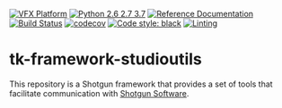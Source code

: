 [![VFX Platform](https://img.shields.io/badge/vfxplatform-2020-yellow.svg)](http://www.vfxplatform.com/)
[![Python 2.6 2.7 3.7](https://img.shields.io/badge/python-2.6%20%7C%202.7%20%7C%203.7-blue.svg)](https://www.python.org/)
[![Reference Documentation](http://img.shields.io/badge/doc-reference-blue.svg)](https://gvalderramos.github.io/tk-framework-studioutils)
[![Build Status](https://travis-ci.org/gvalderramos/tk-framework-studioutils.svg?branch=master)](https://travis-ci.org/github/gvalderramos/tk-framework-studioutils?branch=master)
[![codecov](https://codecov.io/gh/shotgunsoftware/tk-core/branch/master/graph/badge.svg)](https://codecov.io/gh/gvalderramos/tk-framework-studioutils)
[![Code style: black](https://img.shields.io/badge/code%20style-black-000000.svg)](https://github.com/psf/black)
[![Linting](https://img.shields.io/badge/PEP8%20by-Hound%20CI-a873d1.svg)](https://houndci.com)

# tk-framework-studioutils

This repository is a Shotgun framework that provides a set of tools that facilitate communication with [Shotgun Software](https://www.shotgunsoftware.com/).
